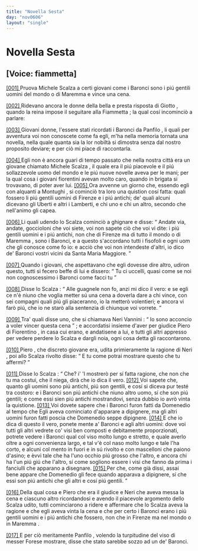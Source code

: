 ```yaml
---
title: "Novella Sesta"
day: "nov0606"
layout: "single"
---
```

<div id="nov0606" type="novella" who="fiammetta">
 <h1>
  Novella Sesta
 </h1>
 <p>
  <h2>
   [Voice: fiammetta]
  </h2>
 </p>
 <argument>
  <p>
   <a href="{{ site.baseurl }}enDecameron/nov0606#p06060001" id="p06060001">
    [001]
   </a>
   Pruova
   <name persref="michelescalza" type="person">
    Michele Scalza
   </name>
   a certi giovani come i Baronci sono i pi&uacute; gentili uomini del mondo o di
   <name placeref="maremma" type="place">
    Maremma
   </name>
   e vince una cena.
  </p>
 </argument>
 <div3 type="commentary" who="author">
  <p>
   <a href="{{ site.baseurl }}enDecameron/nov0606#p06060002" id="p06060002">
    [002]
   </a>
   Ridevano ancora le donne della bella e presta risposta di
   <name persref="giotto" type="person">
    Giotto
   </name>
   , quando la
   <name persref="elissa" type="person">
    reina
   </name>
   impose il seguitare alla
   <name persref="fiammetta" type="person">
    Fiammetta
   </name>
   ; la qual cos&iacute; incominci&ograve; a parlare:
  </p>
 </div3>
 <div3 type="commentary" who="fiammetta">
  <p>
   <a href="{{ site.baseurl }}enDecameron/nov0606#p06060003" id="p06060003">
    [003]
   </a>
   Giovani donne, l'essere stati ricordati i Baronci da
   <name persref="panfilo" type="person">
    Panfilo
   </name>
   , li quali per avventura voi non conoscete come fa egli, m'ha nella memoria tornata una novella, nella quale quanta sia la lor nobilt&agrave; si dimostra senza dal nostro proposito deviare; e per ci&ograve; mi piace di raccontarla.
  </p>
 </div3>
 <p>
  <a href="{{ site.baseurl }}enDecameron/nov0606#p06060004" id="p06060004">
   [004]
  </a>
  Egli non &egrave; ancora guari di tempo passato che nella nostra citt&agrave; era un giovane chiamato
  <name persref="michelescalza" type="person">
   Michele Scalza
  </name>
  , il quale era il pi&uacute; piacevole e il pi&uacute; sollazzevole uomo del mondo e le pi&uacute; nuove novelle aveva per le mani; per la qual cosa i giovani fiorentini avevan molto caro, quando in brigata si trovavano, di poter aver lui.
  <a href="{{ site.baseurl }}enDecameron/nov0606#p06060005" id="p06060005">
   [005]
  </a>
  Ora avvenne un giorno che, essendo egli con alquanti a
  <name placeref="montughi" type="place">
   Montughi
  </name>
  , si cominci&ograve; tra loro una quistion cos&iacute; fatta: quali fossero li pi&uacute; gentili uomini di
  <name placeref="firenze" type="place">
   Firenze
  </name>
  e i pi&uacute; antichi; de' quali alcuni dicevano gli Uberti e altri i Lamberti, e chi uno e chi un altro, secondo che nell'animo gli capea.
 </p>
 <p>
  <a href="{{ site.baseurl }}enDecameron/nov0606#p06060006" id="p06060006">
   [006]
  </a>
  Li quali udendo lo Scalza cominci&ograve; a ghignare e disse:
  <q direct="unspecified" who="michelescalza">
   Andate via, andate, goccioloni che voi siete, voi non sapete ci&ograve; che voi vi dite: i pi&uacute; gentili uomini e i pi&uacute; antichi, non che di
   <name placeref="firenze" type="place">
    Firenze
   </name>
   ma di tutto il mondo o di
   <name placeref="maremma" type="place">
    Maremma
   </name>
   , sono i Baronci, e a questo s'accordano tutti i fisofoli e ogni uom che gli conosce come fo io: e acci&ograve; che voi non intendeste d'altri, io dico de' Baronci vostri vicini da
   <name placeref="santamariamaggiore" type="place">
    Santa Maria Maggiore.
   </name>
  </q>
 </p>
 <p>
  <a href="{{ site.baseurl }}enDecameron/nov0606#p06060007" id="p06060007">
   [007]
  </a>
  Quando i giovani, che aspettavano che egli dovesse dire altro, udiron questo, tutti si fecero beffe di lui e dissero:
  <q direct="unspecified" who="brigata-0606">
   Tu ci uccelli, quasi come se noi non cognoscessimo i Baronci come facci tu
  </q>
 </p>
 <p>
  <a href="{{ site.baseurl }}enDecameron/nov0606#p06060008" id="p06060008">
   [008]
  </a>
  Disse lo
  <name persref="michelescalza" type="person">
   Scalza
  </name>
  :
  <q direct="unspecified" who="michelescalza">
   Alle guagnele non fo, anzi mi dico il vero: e se egli ce n'&egrave; niuno che voglia metter s&uacute; una cena a doverla dare a chi vince, con sei compagni quali pi&uacute; gli piaceranno, io la metter&ograve; volentieri; e ancora vi far&ograve; pi&uacute;, che io ne star&ograve; alla sentenzia di chiunque voi vorrete.
  </q>
 </p>
 <p>
  <a href="{{ site.baseurl }}enDecameron/nov0606#p06060009" id="p06060009">
   [009]
  </a>
  Tra' quali disse uno, che si chiamava
  <name persref="nerivannini" type="person">
   Neri Vannini
  </name>
  :
  <q direct="unspecified" who="nerivannini">
   Io sono acconcio a voler vincer questa cena
  </q>
  ; e accordatisi insieme d'aver per giudice
  <name persref="pierodifiorentino" type="person">
   Piero di Fiorentino
  </name>
  , in casa cui erano, e andatisene a lui, e tutti gli altri appresso per vedere perdere lo
  <name persref="michelescalza" type="person">
   Scalza
  </name>
  e dargli noia, ogni cosa detta gli raccontarono.
 </p>
 <p>
  <a href="{{ site.baseurl }}enDecameron/nov0606#p06060010" id="p06060010">
   [010]
  </a>
  <name persref="pierodifiorentino" type="person">
   Piero
  </name>
  , che discreto giovane era, udita primieramente la ragione di
  <name persref="nerivannini" type="person">
   Neri
  </name>
  , poi allo
  <name persref="michelescalza" type="person">
   Scalza
  </name>
  rivolto disse:
  <q direct="unspecified" who="pierodifiorentino">
   E tu come potrai mostrare questo che tu affermi?
  </q>
 </p>
 <p>
  <a href="{{ site.baseurl }}enDecameron/nov0606#p06060011" id="p06060011">
   [011]
  </a>
  Disse lo
  <name persref="michelescalza" type="person">
   Scalza
  </name>
  :
  <q direct="unspecified" who="michelescalza">
   Che? i' 'l mostrer&ograve; per s&iacute; fatta ragione, che non che tu ma costui, che il niega, dir&agrave; che io dica il vero.
   <a href="{{ site.baseurl }}enDecameron/nov0606#p06060012" id="p06060012">
    [012]
   </a>
   Voi sapete che, quanto gli uomini sono pi&uacute; antichi, pi&uacute; son gentili, e cos&iacute; si diceva pur test&eacute; tra costoro: e i Baronci son pi&uacute; antichi che niuno altro uomo, s&iacute; che son pi&uacute; gentili; e come essi sien pi&uacute; antichi mostrandovi, senza dubbio io avr&ograve; vinta la quistione.
   <a href="{{ site.baseurl }}enDecameron/nov0606#p06060013" id="p06060013">
    [013]
   </a>
   Voi dovete sapere che i Baronci furon fatti da Domenedio al tempo che Egli aveva cominciato d'apparare a dipignere, ma gli altri uomini furon fatti poscia che Domenedio seppe dipignere.
   <a href="{{ site.baseurl }}enDecameron/nov0606#p06060014" id="p06060014">
    [014]
   </a>
   E che io dica di questo il vero, ponete mente a' Baronci e agli altri uomini: dove voi tutti gli altri vedrete co' visi ben composti e debitamente proporzionati, potrete vedere i Baronci qual col viso molto lungo e stretto, e quale averlo oltre a ogni convenienza largo, e tal v'&egrave; col naso molto lungo e tale l'ha corto, e alcuni col mento in fuori e in s&uacute; rivolto e con mascelloni che paiono d'asino; e &egrave;vvi tale che ha l'uno occhio pi&uacute; grosso che l'altro, e ancora chi ha l'un pi&uacute; gi&uacute; che l'altro, s&iacute; come sogliono essere i visi che fanno da prima i fanciulli che apparano a disegnare.
   <a href="{{ site.baseurl }}enDecameron/nov0606#p06060015" id="p06060015">
    [015]
   </a>
   Per che, come gi&agrave; dissi, assai bene appare che Domenedio gli fece quando apparava a dipignere, s&iacute; che essi son pi&uacute; antichi che gli altri e cos&iacute; pi&uacute; gentili.
  </q>
 </p>
 <p>
  <a href="{{ site.baseurl }}enDecameron/nov0606#p06060016" id="p06060016">
   [016]
  </a>
  Della qual cosa e
  <name persref="pierodifiorentino" type="person">
   Piero
  </name>
  che era il giudice e
  <name persref="nerivannini" type="person">
   Neri
  </name>
  che aveva messa la cena e ciascuno altro ricordandosi e avendo il piacevole argomento dello
  <name persref="michelescalza" type="person">
   Scalza
  </name>
  udito, tutti cominciarono a ridere e affermare che lo
  <name persref="michelescalza" type="person">
   Scalza
  </name>
  aveva la ragione e che egli aveva vinta la cena e che per certo i Baronci erano i pi&uacute; gentili uomini e i pi&uacute; antichi che fossero, non che in
  <name placeref="firenze" type="place">
   Firenze
  </name>
  ma nel mondo o in
  <name placeref="maremma" type="place">
   Maremma
  </name>
  .
 </p>
 <p>
  <a href="{{ site.baseurl }}enDecameron/nov0606#p06060017" id="p06060017">
   [017]
  </a>
  E per ci&ograve; meritamente
  <name persref="panfilo" type="person">
   Panfilo
  </name>
  , volendo la turpitudine del viso di messer
  <name persref="forese" type="person">
   Forese
  </name>
  mostrare, disse che stato sarebbe sozzo ad un de' Baronci.
 </p>
</div>